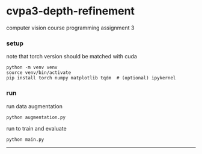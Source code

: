 # cvpa3-depth-refinement
computer vision course programming assignment 3

### setup

note that torch version should be matched with cuda 

```
python -m venv venv
source venv/bin/activate
pip install torch numpy matplotlib tqdm  # (optional) ipykernel 
```

### run 

run data augmentation 

```
python augmentation.py
```

run to train and evaluate 

```
python main.py
```

---

